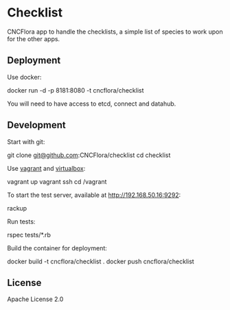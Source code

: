 # Checklist

CNCFlora app to handle the checklists, a simple list of species to work upon for the other apps.

## Deployment

Use docker:
  
  docker run -d -p 8181:8080 -t cncflora/checklist

You will need to have access to etcd, connect and datahub.

## Development

Start with git:

  git clone git@github.com:CNCFlora/checklist
  cd checklist

Use [vagrant](http://vagrantup.com) and [virtualbox](http://virtualbox.org):

  vagrant up
  vagrant ssh
  cd /vagrant


To start the test server, available at http://192.168.50.16:9292:

  rackup

Run tests:

  rspec tests/\*.rb

Build the container for deployment:


  docker build -t cncflora/checklist .
  docker push cncflora/checklist 


## License

Apache License 2.0

